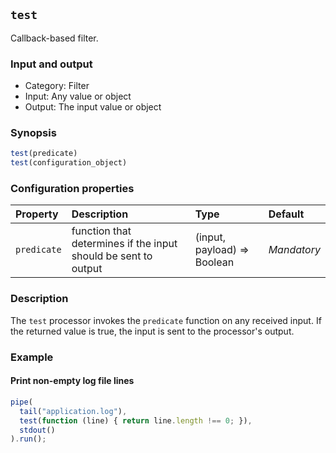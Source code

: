 ## `test`

Callback-based filter.

### Input and output

* Category: Filter
* Input: Any value or object
* Output: The input value or object

### Synopsis

```js
test(predicate)
test(configuration_object)
```

### Configuration properties

| Property | Description | Type | Default |
| :--- | :--- | :--- | :--- |
| `predicate` | function that determines if the input should be sent to output | (input, payload) => Boolean | *Mandatory* | 

### Description

The `test` processor invokes the `predicate` function on any received input. If the returned value is true, the input
is sent to the processor's output.

### Example

#### Print non-empty log file lines 

```js
pipe(
  tail("application.log"),
  test(function (line) { return line.length !== 0; }),
  stdout()
).run();
```